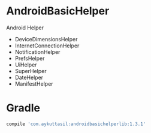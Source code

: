 # AndroidBasicHelper

Android Helper

- DeviceDimensionsHelper
- InternetConnectionHelper
- NotificationHelper
- PrefsHelper
- UiHelper
- SuperHelper
- DateHelper
- ManifestHelper

# Gradle



```groovy
compile 'com.aykuttasil:androidbasichelperlib:1.3.1'
```
